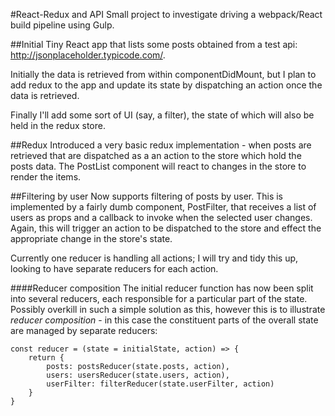 #React-Redux and API
Small project to investigate driving a webpack/React build pipeline using Gulp.

##Initial
Tiny React app that lists some posts obtained from a test api: http://jsonplaceholder.typicode.com/.

Initially the data is retrieved from within componentDidMount, but I plan to add redux to the app and update its state by dispatching an action once the data is retrieved.

Finally I'll add some sort of UI (say, a filter), the state of which will also be held in the redux store.

##Redux
Introduced a very basic redux implementation - when posts are retrieved that are dispatched as a an action to the store which hold the posts data. The PostList component will react to changes in the store to render the items.

##Filtering by user
Now supports filtering of posts by user. This is implemented by a fairly dumb component, PostFilter, that receives a list of users as props and a callback to invoke when the selected user changes. Again, this will trigger an action to be dispatched to the store and effect the appropriate change in the store's state.

Currently one reducer is handling all actions; I will try and tidy this up, looking to have separate reducers for each action.

####Reducer composition
The initial reducer function has now been split into several reducers, each responsible for a particular part of the state. Possibly overkill in such a simple solution as this, however this is to illustrate *reducer composition* - in this case the constituent parts of the overall state are managed by separate reducers:

~~~~
const reducer = (state = initialState, action) => {
    return {
        posts: postsReducer(state.posts, action),
        users: usersReducer(state.users, action),
        userFilter: filterReducer(state.userFilter, action)
    }
}
~~~~

